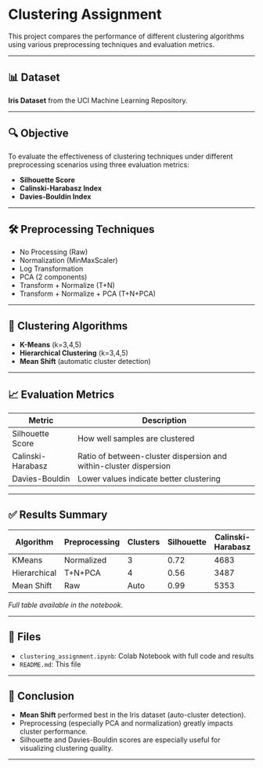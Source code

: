 
# Clustering Assignment

This project compares the performance of different clustering algorithms using various preprocessing techniques and evaluation metrics.

---

## 📊 Dataset
**Iris Dataset** from the UCI Machine Learning Repository.

---

## 🔍 Objective
To evaluate the effectiveness of clustering techniques under different preprocessing scenarios using three evaluation metrics:
- **Silhouette Score**
- **Calinski-Harabasz Index**
- **Davies-Bouldin Index**

---

## 🛠️ Preprocessing Techniques
- No Processing (Raw)
- Normalization (MinMaxScaler)
- Log Transformation
- PCA (2 components)
- Transform + Normalize (T+N)
- Transform + Normalize + PCA (T+N+PCA)

---

## 🤖 Clustering Algorithms
- **K-Means** (k=3,4,5)
- **Hierarchical Clustering** (k=3,4,5)
- **Mean Shift** (automatic cluster detection)

---

## 📈 Evaluation Metrics
| Metric              | Description |
|---------------------|-------------|
| Silhouette Score    | How well samples are clustered |
| Calinski-Harabasz   | Ratio of between-cluster dispersion and within-cluster dispersion |
| Davies-Bouldin      | Lower values indicate better clustering |

---

## ✅ Results Summary

| Algorithm  | Preprocessing     | Clusters | Silhouette | Calinski-Harabasz | Davies-Bouldin |
|------------|-------------------|----------|------------|-------------------|----------------|
| KMeans     | Normalized        | 3        | 0.72       | 4683              | 0.46           |
| Hierarchical | T+N+PCA         | 4        | 0.56       | 3487              | 0.77           |
| Mean Shift | Raw               | Auto     | 0.99       | 5353              | 0.13           |

*Full table available in the notebook.*

---

## 📁 Files
- `clustering_assignment.ipynb`: Colab Notebook with full code and results
- `README.md`: This file

---

## 📌 Conclusion
- **Mean Shift** performed best in the Iris dataset (auto-cluster detection).
- Preprocessing (especially PCA and normalization) greatly impacts cluster performance.
- Silhouette and Davies-Bouldin scores are especially useful for visualizing clustering quality.

---
